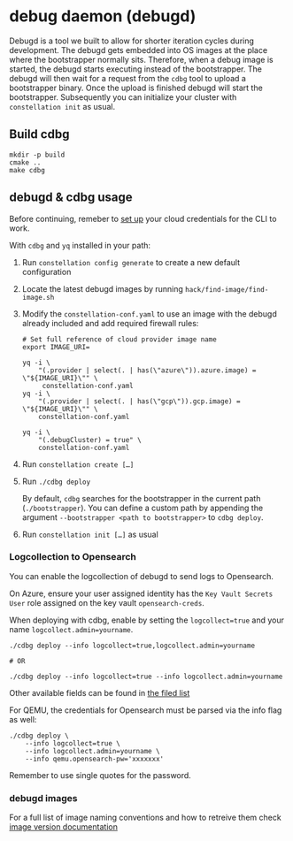 # debug daemon (debugd)

Debugd is a tool we built to allow for shorter iteration cycles during development.
The debugd gets embedded into OS images at the place where the bootstrapper normally sits.
Therefore, when a debug image is started, the debugd starts executing instead of the bootstrapper.
The debugd will then wait for a request from the `cdbg` tool to upload a bootstrapper binary.
Once the upload is finished debugd will start the bootstrapper.
Subsequently you can initialize your cluster with `constellation init` as usual.

## Build cdbg

```shell
mkdir -p build
cmake ..
make cdbg
```

## debugd & cdbg usage
Before continuing, remeber to [set up](https://docs.edgeless.systems/constellation/getting-started/install#set-up-cloud-credentials) your cloud credentials for the CLI to work.

With `cdbg` and `yq` installed in your path:

1. Run `constellation config generate` to create a new default configuration

2. Locate the latest debugd images by running `hack/find-image/find-image.sh`

3. Modify the `constellation-conf.yaml` to use an image with the debugd already included and add required firewall rules:

   ```shell-session
   # Set full reference of cloud provider image name
   export IMAGE_URI=
   ```

   ```shell-session
   yq -i \
       "(.provider | select(. | has(\"azure\")).azure.image) = \"${IMAGE_URI}\"" \
        constellation-conf.yaml
   yq -i \
       "(.provider | select(. | has(\"gcp\")).gcp.image) = \"${IMAGE_URI}\"" \
       constellation-conf.yaml

   yq -i \
       "(.debugCluster) = true" \
       constellation-conf.yaml
   ```

4. Run `constellation create […]`

5. Run `./cdbg deploy`

   By default, `cdbg` searches for the bootstrapper in the current path (`./bootstrapper`). You can define a custom path by appending the argument `--bootstrapper <path to bootstrapper>` to `cdbg deploy`.

6. Run `constellation init […]` as usual

### Logcollection to Opensearch

You can enable the logcollection of debugd to send logs to Opensearch.

On Azure, ensure your user assigned identity has the `Key Vault Secrets User` role assigned on the key vault `opensearch-creds`.

When deploying with cdbg, enable by setting the `logcollect=true` and your name `logcollect.admin=yourname`.

```shell-session
./cdbg deploy --info logcollect=true,logcollect.admin=yourname

# OR

./cdbg deploy --info logcollect=true --info logcollect.admin=yourname
```

Other available fields can be found in [the filed list](/debugd/internal/debugd/logcollector/fields.go)

For QEMU, the credentials for Opensearch must be parsed via the info flag as well:

```shell-session
./cdbg deploy \
    --info logcollect=true \
    --info logcollect.admin=yourname \
    --info qemu.opensearch-pw='xxxxxxx'

```

Remember to use single quotes for the password.

### debugd images

For a full list of image naming conventions and how to retreive them check [image version documentation](/.github/docs/README.md#image-versions)
